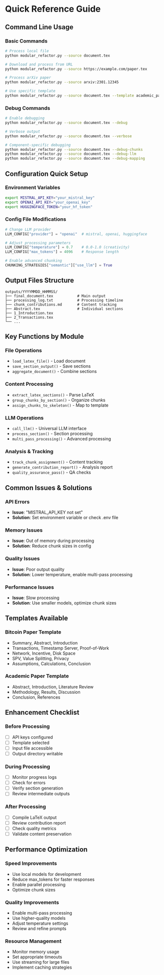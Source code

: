 # Quick Reference Guide

## Command Line Usage

### Basic Commands
```bash
# Process local file
python modular_refactor.py --source document.tex

# Download and process from URL
python modular_refactor.py --source https://example.com/paper.tex

# Process arXiv paper
python modular_refactor.py --source arxiv:2301.12345

# Use specific template
python modular_refactor.py --source document.tex --template academic_paper
```

### Debug Commands
```bash
# Enable debugging
python modular_refactor.py --source document.tex --debug

# Verbose output
python modular_refactor.py --source document.tex --verbose

# Component-specific debugging
python modular_refactor.py --source document.tex --debug-chunks
python modular_refactor.py --source document.tex --debug-llm
python modular_refactor.py --source document.tex --debug-mapping
```

## Configuration Quick Setup

### Environment Variables
```bash
export MISTRAL_API_KEY="your_mistral_key"
export OPENAI_API_KEY="your_openai_key"
export HUGGINGFACE_TOKEN="your_hf_token"
```

### Config File Modifications
```python
# Change LLM provider
LLM_CONFIG["provider"] = "openai"  # mistral, openai, huggingface

# Adjust processing parameters
LLM_CONFIG["temperature"] = 0.7    # 0.0-1.0 (creativity)
LLM_CONFIG["max_tokens"] = 4096    # Response length

# Enable advanced chunking
CHUNKING_STRATEGIES["semantic"]["use_llm"] = True
```

## Output Files Structure
```
outputs/YYYYMMDD_HHMMSS/
├── final_document.tex           # Main output
├── processing_log.txt           # Processing timeline
├── chunk_contributions.md       # Content tracking
├── Abstract.tex                 # Individual sections
├── 1_Introduction.tex
├── 2_Transactions.tex
└── ...
```

## Key Functions by Module

### File Operations
- `load_latex_file()` - Load document
- `save_section_output()` - Save sections
- `aggregate_document()` - Combine sections

### Content Processing
- `extract_latex_sections()` - Parse LaTeX
- `group_chunks_by_section()` - Organize chunks
- `assign_chunks_to_skeleton()` - Map to template

### LLM Operations
- `call_llm()` - Universal LLM interface
- `process_section()` - Section processing
- `multi_pass_processing()` - Advanced processing

### Analysis & Tracking
- `track_chunk_assignment()` - Content tracking
- `generate_contribution_report()` - Analysis report
- `quality_assurance_pass()` - QA checks

## Common Issues & Solutions

### API Errors
- **Issue**: "MISTRAL_API_KEY not set"
- **Solution**: Set environment variable or check .env file

### Memory Issues
- **Issue**: Out of memory during processing
- **Solution**: Reduce chunk sizes in config

### Quality Issues
- **Issue**: Poor output quality
- **Solution**: Lower temperature, enable multi-pass processing

### Performance Issues
- **Issue**: Slow processing
- **Solution**: Use smaller models, optimize chunk sizes

## Templates Available

### Bitcoin Paper Template
- Summary, Abstract, Introduction
- Transactions, Timestamp Server, Proof-of-Work
- Network, Incentive, Disk Space
- SPV, Value Splitting, Privacy
- Assumptions, Calculations, Conclusion

### Academic Paper Template
- Abstract, Introduction, Literature Review
- Methodology, Results, Discussion
- Conclusion, References

## Enhancement Checklist

### Before Processing
- [ ] API keys configured
- [ ] Template selected
- [ ] Input file accessible
- [ ] Output directory writable

### During Processing
- [ ] Monitor progress logs
- [ ] Check for errors
- [ ] Verify section generation
- [ ] Review intermediate outputs

### After Processing
- [ ] Compile LaTeX output
- [ ] Review contribution report
- [ ] Check quality metrics
- [ ] Validate content preservation

## Performance Optimization

### Speed Improvements
- Use local models for development
- Reduce max_tokens for faster responses
- Enable parallel processing
- Optimize chunk sizes

### Quality Improvements
- Enable multi-pass processing
- Use higher-quality models
- Adjust temperature settings
- Review and refine prompts

### Resource Management
- Monitor memory usage
- Set appropriate timeouts
- Use streaming for large files
- Implement caching strategies